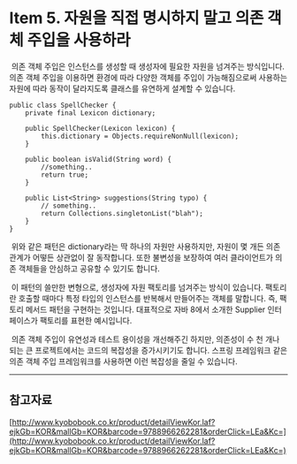 # Item 5. 자원을 직접 명시하지 말고 의존 객체 주입을 사용하라

 의존 객체 주입은 인스턴스를 생성할 때 생성자에 필요한 자원을 넘겨주는 방식입니다. 의존 객체 주입을 이용하면 환경에 따라 다양한 객체를 주입이 가능해짐으로써 사용하는 자원에 따라 동작이 달라지도록 클래스를 유연하게 설계할 수 있습니다.

```
public class SpellChecker {
    private final Lexicon dictionary;

    public SpellChecker(Lexicon lexicon) {
        this.dictionary = Objects.requireNonNull(lexicon);
    }

    public boolean isValid(String word) {
        //something..
        return true;
    }

    public List<String> suggestions(String typo) {
        // something..
        return Collections.singletonList("blah");
    }
}
```

 위와 같은 패턴은 dictionary라는 딱 하나의 자원만 사용하지만, 자원이 몇 개든 의존 관계가 어떻든 상관없이 잘 동작합니다. 또한 불변성을 보장하여 여러 클라이언트가 의존 객체들을 안심하고 공유할 수 있기도 합니다.

 이 패턴의 쓸만한 변형으로, 생성자에 자원 팩토리를 넘겨주는 방식이 있습니다. 팩토리란 호출할 때마다 특정 타입의 인스턴스를 반복해서 만들어주는 객체를 말합니다. 즉, 팩토리 메서드 패턴을 구현하는 것입니다. 대표적으로 자바 8에서 소개한 Supplier<T> 인터페이스가 팩토리를 표현한 예시입니다.

 의존 객체 주입이 유연성과 테스트 용이성을 개선해주긴 하지만, 의존성이 수 천 개나 되는 큰 프로젝트에서는 코드의 복잡성을 증가시키기도 합니다. 스프링 프레임워크 같은 의존 객체 주입 프레임워크를 사용하면 이런 복잡성을 줄일 수 있습니다.

---

## 참고자료

[http://www.kyobobook.co.kr/product/detailViewKor.laf?ejkGb=KOR&mallGb=KOR&barcode=9788966262281&orderClick=LEa&Kc=](http://www.kyobobook.co.kr/product/detailViewKor.laf?ejkGb=KOR&mallGb=KOR&barcode=9788966262281&orderClick=LEa&Kc=)
